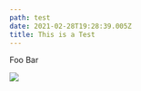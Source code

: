 ```yaml
---
path: test
date: 2021-02-28T19:28:39.005Z
title: This is a Test
---
```

Foo Bar



![](/assets/20210218_152559.jpg)
